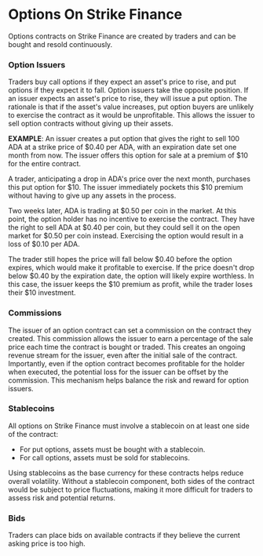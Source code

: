 # Options On Strike Finance

Options contracts on Strike Finance are created by traders and can be bought and resold continuously.&#x20;

### Option Issuers

Traders buy call options if they expect an asset's price to rise, and put options if they expect it to fall. Option issuers take the opposite position. If an issuer expects an asset's price to rise, they will issue a put option. The rationale is that if the asset's value increases, put option buyers are unlikely to exercise the contract as it would be unprofitable. This allows the issuer to sell option contracts without giving up their assets.



**EXAMPLE**: An issuer creates a put option that gives the right to sell 100 ADA at a strike price of $0.40 per ADA, with an expiration date set one month from now. The issuer offers this option for sale at a premium of $10 for the entire contract.

A trader, anticipating a drop in ADA's price over the next month, purchases this put option for $10. The issuer immediately pockets this $10 premium without having to give up any assets in the process.

Two weeks later, ADA is trading at $0.50 per coin in the market. At this point, the option holder has no incentive to exercise the contract. They have the right to sell ADA at $0.40 per coin, but they could sell it on the open market for $0.50 per coin instead. Exercising the option would result in a loss of $0.10 per ADA.

The trader still hopes the price will fall below $0.40 before the option expires, which would make it profitable to exercise. If the price doesn't drop below $0.40 by the expiration date, the option will likely expire worthless. In this case, the issuer keeps the $10 premium as profit, while the trader loses their $10 investment.

### Commissions

The issuer of an option contract can set a commission on the contract they created. This commission allows the issuer to earn a percentage of the sale price each time the contract is bought or traded. This creates an ongoing revenue stream for the issuer, even after the initial sale of the contract. Importantly, even if the option contract becomes profitable for the holder when executed, the potential loss for the issuer can be offset by the commission. This mechanism helps balance the risk and reward for option issuers.

### Stablecoins

All options on Strike Finance must involve a stablecoin on at least one side of the contract:

* For put options, assets must be bought with a stablecoin.
* For call options, assets must be sold for stablecoins.

Using stablecoins as the base currency for these contracts helps reduce overall volatility. Without a stablecoin component, both sides of the contract would be subject to price fluctuations, making it more difficult for traders to assess risk and potential returns.

### Bids

Traders can place bids on available contracts if they believe the current asking price is too high.
